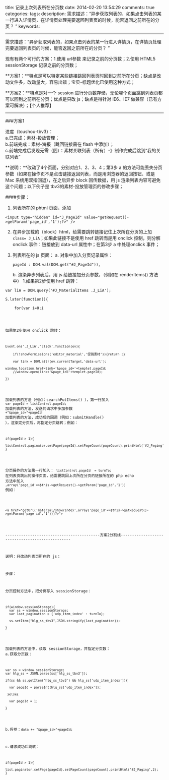 title: 记录上次列表所在分页数
date: 2014-02-20 13:54:29
comments: true
categories: 
tags: 
description: 需求描述：“异步获取列表的，如果点击列表的某一行进入详情页，在详情页处理完要返回列表页的时候，能否返回之前所在的分页？ ”
keywords: 

---
需求描述：“异步获取列表的，如果点击列表的某一行进入详情页，在详情页处理完要返回列表页的时候，能否返回之前所在的分页？ ”

现有有两个可行的方案：1.使用 url参数 来记录之前的分页数；2.使用 HTML5 sessionStorage 记录之前的分页数；

**方案1：**特点是可以特定某些链接跳回列表页时回到之前所在分页；缺点是改动文件多，改动量大，容易出错；宝贝-标题优化已使用这种方式；

**方案2：**特点是对一个 session 进行分页数存储，无论哪个页面跳到列表页都可以回到之前所在分页；优点是只改 js；缺点是得针对 IE6、IE7 做兼容（已有方案可解决）；【个人推荐】

------------------
###方案1

进度（toushou-tbv3）：  
a.已完成：素材-投放管理；  
b.前端完成：素材-海报（跳回链接需在 flash 中添加）；  
c.前端完成后发现无需（囧）：素材关联列表（所有）-》制作完成后跳到“我的关联列表”

**说明：**改动了4个页面，分别对应1、2、3、4；第3步 a 的方法可能丢失分页参数（如果在操作页不是点击链接返回列表，而是用浏览器的返回按钮、或是 Mac 系统用双指回退），在之后异步 block 回传数据，用 js 渲染列表内容可避免这个问题；以下例子是 tbv3的素材-投放管理页的修改步骤；

####步骤：

1. 列表所在的 phtml 页面，添加
<pre><code>&lt;input type="hidden" id="J_PageId" value="<?php echo $this->getRequest()->getParam('page_id','1');?>" /></code></pre>
2. 在异步加载的（block）html，给需要跳转链接记住上次所在分页的<a>上加 `class= J_LiA`；如果此链接不是使用 href 跳转而是用 onclick 控制，则分解 onclick 事件：链接放到 data-url 属性中；在第3步 a 中处理onclick 事件；
3. 列表所在的 js 页面：
	a. 对象中加入分页记录属性：
	<pre><code>pageId : DOM.val(DOM.get("#J_PageId")),</code></pre>

	b. 渲染异步列表后，用 js 给链接加分页参数，（例如在 renderItems() 方法中）
		1.如果第2步使用 href 跳转：

<pre>
<code>var liA = DOM.query('#J_MaterialItems .J_LiA');

S.later(function(){

    for(var i=0;i<liA.length;i++){

        var oldLink = DOM.attr(liA[i],'href');

        var newLink = oldLink+'&page_id='+listControl.pageId;

        DOM.attr(liA[i],'href',newLink);

    }

},100)
</code></pre>


如果第2步使用 onclick 跳转：

<pre>
<code>Event.on('.J_LiA','click',function(ev){

    if(!showPermissions('editor_material','促销素材')){return ;}

    var link = DOM.attr(ev.currentTarget,'data-url');

window.location.href=link+'&page_id='+templet.pageId;
    //window.open(link+'&page_id='+templet.pageId);

})
</code></pre>

加载列表的方法（例如：searchPutItems() ），第一行加入 
`var pageId = listControl.pageId;`
加载列表的方法，发送的请求中多加参数
` +"&page_id="+pageId `
加载列表的方法，成功后的回调（例如：submitHandle() ），渲染完分页后，再指定分页跳转；例如：

<pre>
<code>if(pageId > 1){
    listControl.paginator.setPage(pageId).setPageCount(pageCount).printHtml('#J_Paging',2);
}
</code></pre>

分页操作的方法第一行加入：
`listControl.pageId  = turnTo;`
在列表页跳出的操作页面，给需要跳回上次所在分页的链接所在的 php echo 方法中加入
`,array('page_id'=>$this->getRequest()->getParam('page_id','1'))`
例如：

  <pre><code>&lt;a href="<?php echo $this->getUrl('material/show/index',array('page_id'=>$this->getRequest()->getParam('page_id','1')))?>"></a></code></pre>



------------------------------------------方案2分割线------------------------------------------------

说明：只改动列表页所在的 js；

步骤：

分页控制方法中，把分页存入 sessionStorage：

<pre>
<code>if(window.sessionStorage){
  var ss = window.sessionStorage;
  var last_pagination = {'udp_item_index' : turnTo};

  ss.setItem("hlg_ss_tbv3",JSON.stringify(last_pagination));

}
</code></pre>

加载列表的方法中，读取 sessionStorage，并指定分页数：
a.获取分页数：

<pre>
<code>var ss = window.sessionStorage;
var hlg_ss = JSON.parse(ss['hlg_ss_tbv3']);

if(ss && ss.getItem('hlg_ss_tbv3') && hlg_ss['udp_item_index']){

  var pageId = parseInt(hlg_ss['udp_item_index']);

 }else{

  var pageId = 1;

}
</code></pre>

b.传参：`data += "&page_id="+pageId;`

c.请求成功后跳转：

<pre>
<code>if(pageId > 1){
    list.paginator.setPage(pageId).setPageCount(pageCount).printHtml('#J_Paging',2);
}
</code></pre>

